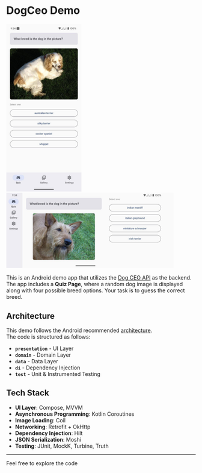 # DogCeo Demo

<img src="https://github.com/WonShaw/DogCeoDemo/blob/9096469d844b013ba4586aa58671ed9eb12703d8/arts/portrait.jpeg" width="200" />
<img src="https://github.com/WonShaw/DogCeoDemo/blob/9096469d844b013ba4586aa58671ed9eb12703d8/arts/landscape.jpeg" height="200" />

This is an Android demo app that utilizes the [Dog CEO API](https://dog.ceo/dog-api/documentation/) as the backend.  
The app includes a **Quiz Page**, where a random dog image is displayed along with four possible breed options. Your task is to guess the correct breed.

## Architecture

This demo follows the Android recommended [architecture](https://developer.android.com/topic/architecture).  
The code is structured as follows:

- **`presentation`** - UI Layer
- **`domain`** - Domain Layer
- **`data`** - Data Layer
- **`di`** - Dependency Injection
- **`test`** - Unit & Instrumented Testing

## Tech Stack

- **UI Layer**: Compose, MVVM
- **Asynchronous Programming**: Kotlin Coroutines
- **Image Loading**: Coil
- **Networking**: Retrofit + OkHttp
- **Dependency Injection**: Hilt
- **JSON Serialization**: Moshi
- **Testing**: JUnit, MockK, Turbine, Truth

---

Feel free to explore the code
